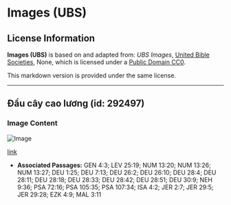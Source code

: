 # Images (UBS)

## License Information

**Images (UBS)** is based on and adapted from: _UBS Images_, [United Bible Societies](https://unitedbiblesocieties.org/), None, which is licensed under a [Public Domain CC0](https://creativecommons.org/public-domain/cc0/).

This markdown version is provided under the same license.



--------------------------------

## Đầu cây cao lương (id: 292497)

### Image Content

![Image](https://cdn.aquifer.bible/aquifer-content/resources/Media/WEB-0823_sorghum_head.jpg)

[link](https://cdn.aquifer.bible/aquifer-content/resources/Media/WEB-0823_sorghum_head.jpg)

* **Associated Passages:** GEN 4:3; LEV 25:19; NUM 13:20; NUM 13:26; NUM 13:27; DEU 1:25; DEU 7:13; DEU 26:2; DEU 26:10; DEU 28:4; DEU 28:11; DEU 28:18; DEU 28:33; DEU 28:42; DEU 28:51; DEU 30:9; NEH 9:36; PSA 72:16; PSA 105:35; PSA 107:34; ISA 4:2; JER 2:7; JER 29:5; JER 29:28; EZK 4:9; MAL 3:11

